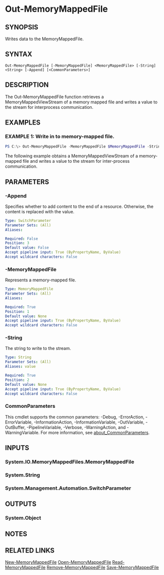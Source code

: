 ﻿---
external help file: System.IO.MemoryMappedFiles.Commands-help.xml
Module Name: System.IO.MemoryMappedFiles.Commands
online version: https://github.com/lmissel/System.IO.MemoryMappedFiles.Commands/
schema: 2.0.0
---

# Out-MemoryMappedFile

## SYNOPSIS
Writes data to the MemoryMappedFile.

## SYNTAX

```
Out-MemoryMappedFile [-MemoryMappedFile] <MemoryMappedFile> [-String] <String> [-Append] [<CommonParameters>]
```

## DESCRIPTION
The Out-MemoryMappedFile function retrieves a MemoryMappedViewStream of a memory mapped file and writes a value to the stream for interprocess communication.

## EXAMPLES

### EXAMPLE 1: Write in to memory-mapped file.
```powershell
PS C:\> Out-MemoryMappedFile -MemoryMappedFile $MemoryMappedFile -String "Hello World!"
```
The following example obtains a MemoryMappedViewStream of a memory-mapped file and writes a value to the stream for inter-process communication.

## PARAMETERS

### -Append
Specifies whether to add content to the end of a resource.
Otherwise, the content is replaced with the value.

```yaml
Type: SwitchParameter
Parameter Sets: (All)
Aliases:

Required: False
Position: 3
Default value: False
Accept pipeline input: True (ByPropertyName, ByValue)
Accept wildcard characters: False
```

### -MemoryMappedFile
Represents a memory-mapped file.

```yaml
Type: MemoryMappedFile
Parameter Sets: (All)
Aliases:

Required: True
Position: 1
Default value: None
Accept pipeline input: True (ByPropertyName, ByValue)
Accept wildcard characters: False
```

### -String
The string to write to the stream.

```yaml
Type: String
Parameter Sets: (All)
Aliases: value

Required: True
Position: 2
Default value: None
Accept pipeline input: True (ByPropertyName, ByValue)
Accept wildcard characters: False
```

### CommonParameters
This cmdlet supports the common parameters: -Debug, -ErrorAction, -ErrorVariable, -InformationAction, -InformationVariable, -OutVariable, -OutBuffer, -PipelineVariable, -Verbose, -WarningAction, and -WarningVariable. For more information, see [about_CommonParameters](http://go.microsoft.com/fwlink/?LinkID=113216).

## INPUTS

### System.IO.MemoryMappedFiles.MemoryMappedFile

### System.String

### System.Management.Automation.SwitchParameter

## OUTPUTS

### System.Object
## NOTES

## RELATED LINKS
[New-MemoryMappedFile](New-MemoryMappedFile.md)
[Open-MemoryMappedFile](Open-MemoryMappedFile.md)
[Read-MemoryMappedFile](Read-MemoryMappedFile.md)
[Remove-MemoryMappedFile](Remove-MemoryMappedFile.md)
[Save-MemoryMappedFile](Save-MemoryMappedFile.md)

